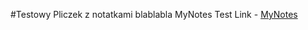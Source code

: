 #Testowy Pliczek z notatkami blablabla
MyNotes Test Link - [MyNotes](http://www.wizzfx.ssd-linuxpl.com/notes/index.html) 




